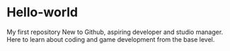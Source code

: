# Hello-world
My first repository
New to Github, aspiring developer and studio manager. Here to learn about coding and game development from the base level.
